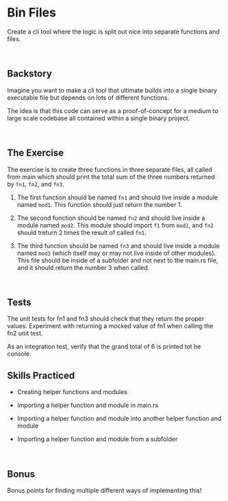 # Bin Files
Create a cli tool where the logic is split out nice into separate functions and files. 

<br/>

## Backstory
Imagine you want to make a cli tool that ultimate builds into a single binary executable file but depends on lots of different functions.

The idea is that this code can serve as a proof-of-concept for a medium to large scale codebase all contained within a single binary project.

<br/>

## The Exercise
The exercise is to create three functions in three separate files, all called from main which should print the total sum of the three numbers returned by `fn1`, `fn2`, and `fn3`.

1) The first function should be named `fn1` and should live inside a module named `mod1`. This function should just return the number 1. 

2) The second function should be named `fn2` and should live inside a module named `mod2`. This module should import `f1` from `mod1`, and `fn2` should treturn 2 times the result of called `fn1`.

3) The third function should be named `fn3` and should live inside a module named `mod3` (which itself may or may not live inside of other modules). This file should be inside of a subfolder and not next to the main.rs file, and it should return the number 3 when called.

<br/>

## Tests
The unit tests for fn1 and fn3 should check that they return the proper values. Experiment with returning a mocked value of fn1 when calling the fn2 unit test.

As an integration test, verify that the grand total of 6 is printed tot he console.
<br/>

## Skills Practiced

- Creating helper functions and modules

- Importing a helper function and module in main.rs

- Importing a helper function and module into another helper function and module

- Importing a helper function and module from a subfolder

<br/>

## Bonus

Bonus points for finding multiple different ways of implementing this!